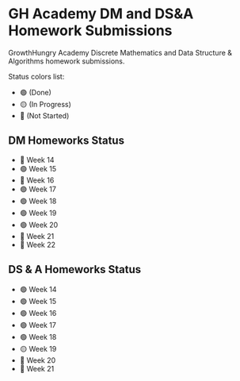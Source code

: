 # GH Academy DM and DS&A Homework Submissions

GrowthHungry Academy Discrete Mathematics and Data Structure &amp; Algorithms homework submissions.

Status colors list:

- 🟢 (Done)
- 🟡 (In Progress)
- 🔴 (Not Started)

## DM Homeworks Status

- 🔴 Week 14
- 🟢 Week 15
- 🔴 Week 16
- 🟢 Week 17
- 🟢 Week 18
- 🟢 Week 19
- 🟢 Week 20
- 🔴 Week 21
- 🔴 Week 22

## DS & A Homeworks Status

- 🟢 Week 14
- 🟢 Week 15
- 🟢 Week 16
- 🟢 Week 17
- 🟢 Week 18
- 🟡 Week 19
- 🔴 Week 20
- 🔴 Week 21
